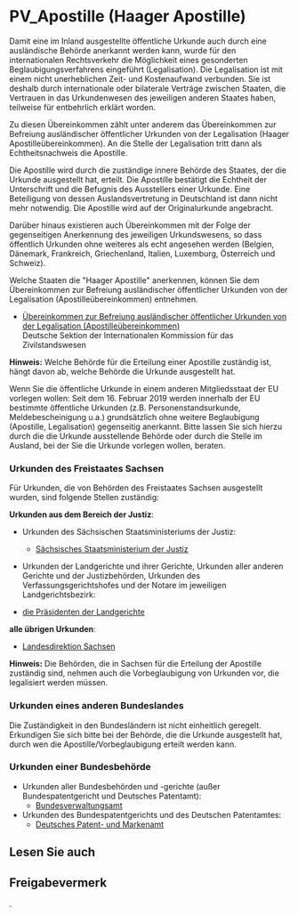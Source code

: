 # PV_Apostille (Haager Apostille)

Damit eine im Inland ausgestellte öffentliche Urkunde auch durch eine ausländische Behörde anerkannt werden kann, wurde für den internationalen Rechtsverkehr die Möglichkeit eines gesonderten Beglaubigungsverfahrens eingeführt (Legalisation). Die Legalisation ist mit einem nicht unerheblichen Zeit- und Kostenaufwand verbunden. Sie ist deshalb durch internationale oder bilaterale Verträge zwischen Staaten, die Vertrauen in das Urkundenwesen des jeweiligen anderen Staates haben, teilweise für entbehrlich erklärt worden.

Zu diesen Übereinkommen zählt unter anderem das Übereinkommen zur Befreiung ausländischer öffentlicher Urkunden von der Legalisation (Haager Apostilleübereinkommen). An die Stelle der Legalisation tritt dann als Echtheitsnachweis die Apostille.

Die Apostille wird durch die zuständige innere Behörde des Staates, der die Urkunde ausgestellt hat, erteilt. Die Apostille bestätigt die Echtheit der Unterschrift und die Befugnis des Ausstellers einer Urkunde. Eine Beteiligung von dessen Auslandsvertretung in Deutschland ist dann nicht mehr notwendig. Die Apostille wird auf der Originalurkunde angebracht.

Darüber hinaus existieren auch Übereinkommen mit der Folge der gegenseitigen Anerkennung des jeweiligen Urkundswesens, so dass öffentlich Urkunden ohne weiteres als echt angesehen werden (Belgien, Dänemark, Frankreich, Griechenland, Italien, Luxemburg, Österreich und Schweiz).

Welche Staaten die "Haager Apostille" anerkennen, können Sie dem Übereinkommen zur Befreiung ausländischer öffentlicher Urkunden von der Legalisation (Apostilleübereinkommen) entnehmen.

* [Übereinkommen zur Befreiung ausländischer öffentlicher Urkunden von der Legalisation (Apostilleübereinkommen)](https://www.personenstandsrecht.de/Webs/PERS/DE/uebereinkommen/_documents/haager-uebereinkommen/ue02.html "Apostilleübereinkommen, Personenstandsrecht (BMI)")  
  Deutsche Sektion der Internationalen Kommission für das Zivilstandswesen

**Hinweis:** Welche Behörde für die Erteilung einer Apostille zuständig ist, hängt davon ab, welche Behörde die Urkunde ausgestellt hat.

Wenn Sie die öffentliche Urkunde in einem anderen Mitgliedsstaat der EU vorlegen wollen: Seit dem 16. Februar 2019 werden innerhalb der EU bestimmte öffentliche Urkunden (z.B. Personenstandsurkunde, Meldebescheinigung u.a.) grundsätzlich ohne weitere Beglaubigung (Apostille, Legalisation) gegenseitig anerkannt. Bitte lassen Sie sich hierzu durch die die Urkunde ausstellende Behörde oder durch die Stelle im Ausland, bei der Sie die Urkunde vorlegen wollen, beraten.

### Urkunden des Freistaates Sachsen

Für Urkunden, die von Behörden des Freistaates Sachsen ausgestellt wurden, sind folgende Stellen zuständig:

**Urkunden aus dem Bereich der Justiz**:

* Urkunden des Sächsischen Staatsministeriums der Justiz:
  + [Sächsisches Staatsministerium der Justiz](http://amt24.sachsen.de/ZFinder/zflink.do?&modul=BE&id=16603 "Sächsisches Staatsministerium der Justiz (Amt24)")

* Urkunden der Landgerichte und ihrer Gerichte, Urkunden aller anderen Gerichte und der Justizbehörden, Urkunden des Verfassungsgerichtshofes und der Notare im jeweiligen Landgerichtsbezirk:

+ [die Präsidenten der Landgerichte](https://www.justiz.sachsen.de/content/lg.htm "Landgerichte (Staatsministerium der Justiz)")

**alle übrigen Urkunden**:

* [Landesdirektion Sachsen](https://amt24.sachsen.de/web/guest/trefferliste/-/trefferliste/q-gemeinde/f-organisationseinheit "Amt24 Behördenwegweiser: Landesdirektion Sachsen")

**Hinweis:**  Die Behörden, die in Sachsen für die Erteilung der Apostille zuständig sind, nehmen auch die Vorbeglaubigung von Urkunden vor, die legalisiert werden müssen.

### Urkunden eines anderen Bundeslandes

Die Zuständigkeit in den Bundesländern ist nicht einheitlich geregelt. Erkundigen Sie sich bitte bei der Behörde, die die Urkunde ausgestellt hat, durch wen die Apostille/Vorbeglaubigung erteilt werden kann.

### Urkunden einer Bundesbehörde

* Urkunden aller Bundesbehörden und -gerichte (außer Bundespatentgericht und Deutsches Patentamt):
  + [Bundesverwaltungsamt](https://www.bva.bund.de/DE/Home/home_node.html "Bundesverwaltungsamt")
* Urkunden des Bundespatentgerichts und des Deutschen Patentamtes:
  + [Deutsches Patent- und Markenamt](https://www.dpma.de/ "Deutsches Patent- und Markenamt")

## Lesen Sie auch

## Freigabevermerk

.
